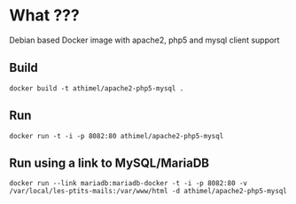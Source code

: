 # What ???

Debian based Docker image with apache2, php5 and mysql client support


## Build

```
docker build -t athimel/apache2-php5-mysql .
```


## Run

```
docker run -t -i -p 8082:80 athimel/apache2-php5-mysql
```


## Run using a link to MySQL/MariaDB 

```
docker run --link mariadb:mariadb-docker -t -i -p 8082:80 -v /var/local/les-ptits-mails:/var/www/html -d athimel/apache2-php5-mysql
```
